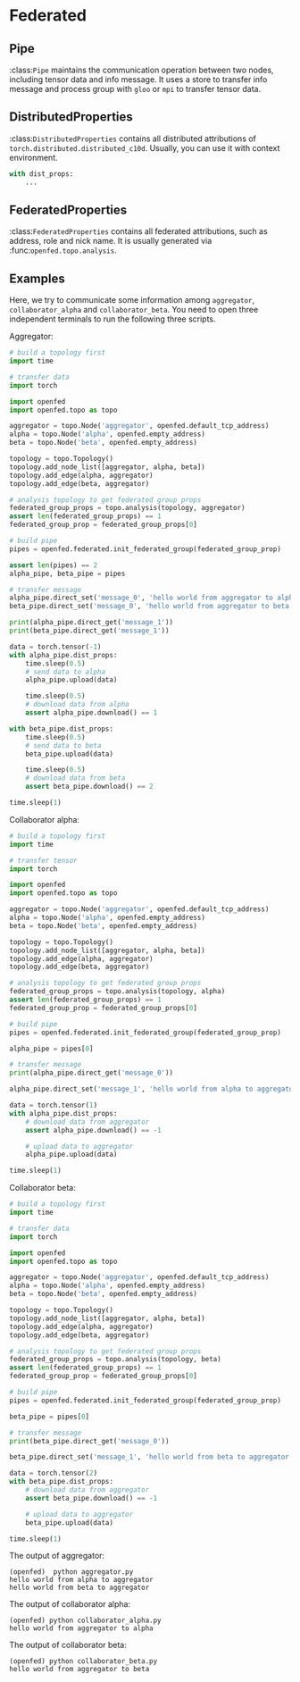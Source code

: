 # Federated

## Pipe

:class:`Pipe` maintains the communication operation between two nodes, including tensor data and info message.
It uses a store to transfer info message and process group with `gloo` or `mpi` to transfer tensor data.

## DistributedProperties

:class:`DistributedProperties` contains all distributed attributions of `torch.distributed.distributed_c10d`.
Usually, you can use it with context environment.

```python
with dist_props:
    ...
```

## FederatedProperties

:class:`FederatedProperties` contains all federated attributions, such as address, role and nick name.
It is usually generated via :func:`openfed.topo.analysis`.

## Examples

Here, we try to communicate some information among `aggregator`, `collaborator_alpha` and `collaborator_beta`.
You need to open three independent terminals to run the following three scripts.

Aggregator:

```python
# build a topology first
import time

# transfer data
import torch

import openfed
import openfed.topo as topo

aggregator = topo.Node('aggregator', openfed.default_tcp_address)
alpha = topo.Node('alpha', openfed.empty_address)
beta = topo.Node('beta', openfed.empty_address)

topology = topo.Topology()
topology.add_node_list([aggregator, alpha, beta])
topology.add_edge(alpha, aggregator)
topology.add_edge(beta, aggregator)

# analysis topology to get federated group props
federated_group_props = topo.analysis(topology, aggregator)
assert len(federated_group_props) == 1
federated_group_prop = federated_group_props[0]

# build pipe
pipes = openfed.federated.init_federated_group(federated_group_prop)

assert len(pipes) == 2
alpha_pipe, beta_pipe = pipes

# transfer message
alpha_pipe.direct_set('message_0', 'hello world from aggregator to alpha')
beta_pipe.direct_set('message_0', 'hello world from aggregator to beta')

print(alpha_pipe.direct_get('message_1'))
print(beta_pipe.direct_get('message_1'))

data = torch.tensor(-1)
with alpha_pipe.dist_props:
    time.sleep(0.5)
    # send data to alpha
    alpha_pipe.upload(data)

    time.sleep(0.5)
    # download data from alpha
    assert alpha_pipe.download() == 1

with beta_pipe.dist_props:
    time.sleep(0.5)
    # send data to beta
    beta_pipe.upload(data)

    time.sleep(0.5)
    # download data from beta
    assert beta_pipe.download() == 2

time.sleep(1)
```

Collaborator alpha:

```python
# build a topology first
import time

# transfer tensor
import torch

import openfed
import openfed.topo as topo

aggregator = topo.Node('aggregator', openfed.default_tcp_address)
alpha = topo.Node('alpha', openfed.empty_address)
beta = topo.Node('beta', openfed.empty_address)

topology = topo.Topology()
topology.add_node_list([aggregator, alpha, beta])
topology.add_edge(alpha, aggregator)
topology.add_edge(beta, aggregator)

# analysis topology to get federated group props
federated_group_props = topo.analysis(topology, alpha)
assert len(federated_group_props) == 1
federated_group_prop = federated_group_props[0]

# build pipe
pipes = openfed.federated.init_federated_group(federated_group_prop)

alpha_pipe = pipes[0]

# transfer message
print(alpha_pipe.direct_get('message_0'))

alpha_pipe.direct_set('message_1', 'hello world from alpha to aggregator')

data = torch.tensor(1)
with alpha_pipe.dist_props:
    # download data from aggregator
    assert alpha_pipe.download() == -1

    # upload data to aggregator
    alpha_pipe.upload(data)

time.sleep(1)
```

Collaborator beta:

```python
# build a topology first
import time

# transfer data
import torch

import openfed
import openfed.topo as topo

aggregator = topo.Node('aggregator', openfed.default_tcp_address)
alpha = topo.Node('alpha', openfed.empty_address)
beta = topo.Node('beta', openfed.empty_address)

topology = topo.Topology()
topology.add_node_list([aggregator, alpha, beta])
topology.add_edge(alpha, aggregator)
topology.add_edge(beta, aggregator)

# analysis topology to get federated group props
federated_group_props = topo.analysis(topology, beta)
assert len(federated_group_props) == 1
federated_group_prop = federated_group_props[0]

# build pipe
pipes = openfed.federated.init_federated_group(federated_group_prop)

beta_pipe = pipes[0]

# transfer message
print(beta_pipe.direct_get('message_0'))

beta_pipe.direct_set('message_1', 'hello world from beta to aggregator')

data = torch.tensor(2)
with beta_pipe.dist_props:
    # download data from aggregator
    assert beta_pipe.download() == -1

    # upload data to aggregator
    beta_pipe.upload(data)

time.sleep(1)
```

The output of aggregator:

```shell
(openfed)  python aggregator.py
hello world from alpha to aggregator
hello world from beta to aggregator
```

The output of collaborator alpha:

```shell
(openfed) python collaborator_alpha.py
hello world from aggregator to alpha
```

The output of collaborator beta:

```shell
(openfed) python collaborator_beta.py
hello world from aggregator to beta
```

